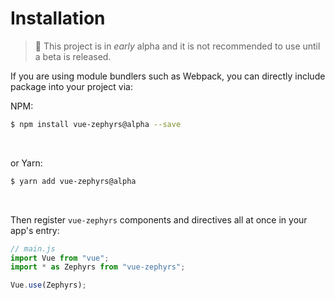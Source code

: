# Installation

> 🚨 This project is in _early_ alpha and it is not recommended to use until a beta is released.

If you are using module bundlers such as Webpack, you can directly include package into your project via:

NPM:

```bash
$ npm install vue-zephyrs@alpha --save
```

<br/>

or Yarn:

```bash
$ yarn add vue-zephyrs@alpha
```

<br/>

Then register `vue-zephyrs` components and directives all at once in your app's entry:

```js
// main.js
import Vue from "vue";
import * as Zephyrs from "vue-zephyrs";

Vue.use(Zephyrs);
```
